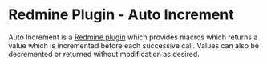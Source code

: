 Redmine Plugin - Auto Increment
=============================

Auto Increment is a [Redmine plugin](http://www.redmine.org/projects/redmine/wiki/Plugins) which provides macros which returns a value which is incremented before each successive call. Values can also be decremented or returned without modification as desired.


